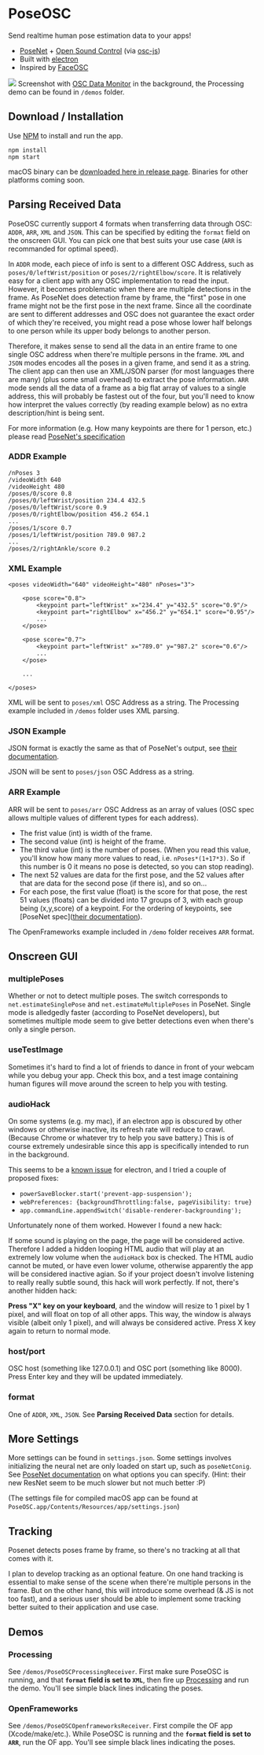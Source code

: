 # PoseOSC
Send realtime human pose estimation data to your apps!

- [PoseNet](https://github.com/tensorflow/tfjs-models/tree/master/posenet) + [Open Sound Control](http://opensoundcontrol.org/spec-1_0) (via [osc-js](https://www.npmjs.com/package/osc-js))
- Built with [electron](http://electronjs.org)
- Inspired by [FaceOSC](https://github.com/kylemcdonald/ofxFaceTracker/releases)

![](screenshots/screen001.png)
Screenshot with [OSC Data Monitor](https://www.kasperkamperman.com/blog/processing-code/osc-datamonitor/) in the background, the Processing demo can be found in `/demos` folder.


## Download / Installation

Use [NPM](http://npmjs.com) to install and run the app.

```
npm install
npm start
```

macOS binary can be [downloaded here in release page](https://github.com/LingDong-/PoseOSC/releases/tag/v0.0.1). Binaries for other platforms coming soon.

## Parsing Received Data

PoseOSC currently support 4 formats when transferring data through OSC: `ADDR`, `ARR`, `XML` and `JSON`. This can be specified by editing the `format` field on the onscreen GUI. You can pick one that best suits your use case (`ARR` is recommanded for optimal speed).

In `ADDR` mode, each piece of info is sent to a different OSC Address, such as `poses/0/leftWrist/position` or `poses/2/rightElbow/score`. It is relatively easy for a client app with any OSC implementation to read the input. However, it becomes problematic when there are multiple detections in the frame. As PoseNet does detection frame by frame, the "first" pose in one frame might not be the first pose in the next frame. Since all the coordinate are sent to different addresses and OSC does not guarantee the exact order of which they're received, you might read a pose whose lower half belongs to one person while its upper body belongs to another person.

Therefore, it makes sense to send all the data in an entire frame to one single OSC address when there're multiple persons in the frame. `XML` and `JSON` modes encodes all the poses in a given frame, and send it as a string. The client app can then use an XML/JSON parser (for most languages there are many) (plus some small overhead) to extract the pose information. `ARR` mode sends all the data of a frame as a big flat array of values to a single address, this will probably be fastest out of the four, but you'll need to know how interpret the values correctly (by reading example below) as no extra description/hint is being sent.


For more information (e.g. How many keypoints are there for 1 person, etc.) please read [PoseNet's specification](https://github.com/tensorflow/tfjs-models/tree/master/posenet)

### ADDR Example
```
/nPoses 3
/videoWidth 640
/videoHeight 480
/poses/0/score 0.8
/poses/0/leftWrist/position 234.4 432.5
/poses/0/leftWrist/score 0.9
/poses/0/rightElbow/position 456.2 654.1
...
/poses/1/score 0.7
/poses/1/leftWrist/position 789.0 987.2
...
/poses/2/rightAnkle/score 0.2
```

### XML Example
```
<poses videoWidth="640" videoHeight="480" nPoses="3">

	<pose score="0.8">
		<keypoint part="leftWrist" x="234.4" y="432.5" score="0.9"/>
		<keypoint part="rightElbow" x="456.2" y="654.1" score="0.95"/>
		...
	</pose>

	<pose score="0.7">
		<keypoint part="leftWrist" x="789.0" y="987.2" score="0.6"/>
		...
	</pose>
	
	...

</poses>

```
XML will be sent to `poses/xml` OSC Address as a string. The Processing example included in `/demos` folder uses XML parsing.

### JSON Example

JSON format is exactly the same as that of PoseNet's output, see [their documentation](https://github.com/tensorflow/tfjs-models/tree/master/posenet).

JSON will be sent to `poses/json` OSC Address as a string.

### ARR Example

ARR will be sent to `poses/arr` OSC Address as an array of values (OSC spec allows multiple values of different types for each address).

- The frist value (int) is width of the frame.
- The second value (int) is height of the frame.
- The third value (int) is the number of poses. (When you read this value, you'll know how many more values to read, i.e. `nPoses*(1+17*3)`. So if this number is 0 it means no pose is detected, so you can stop reading).
- The next 52 values are data for the first pose, and the 52 values after that are data for the second pose (if there is), and so on...
- For each pose, the first value (float) is the score for that pose, the rest 51 values (floats) can be divided into 17 groups of 3, with each group being (x,y,score) of a keypoint. For the ordering of keypoints, see [PoseNet spec]([their documentation](https://github.com/tensorflow/tfjs-models/tree/master/posenet)).

The OpenFrameworks example included in `/demo` folder receives `ARR` format.


## Onscreen GUI

### multiplePoses

Whether or not to detect multiple poses. The switch corresponds to `net.estimateSinglePose` and `net.estimateMultiplePoses` in PoseNet. Single mode is alledgedly faster (according to PoseNet developers), but sometimes multiple mode seem to give better detections even when there's only a single person.


### useTestImage

Sometimes it's hard to find a lot of friends to dance in front of your webcam while you debug your app. Check this box, and a test image containing human figures will move around the screen to help you with testing.

### audioHack

On some systems (e.g. my mac), if an electron app is obscured by other windows or otherwise inactive, its refresh rate will reduce to crawl. (Because Chrome or whatever try to help you save battery.) This is of course extremely undesirable since this app is specifically intended to run in the background.

This seems to be a [known issue](https://github.com/electron/electron/issues/9567) for electron, and I tried a couple of proposed fixes:

- `powerSaveBlocker.start('prevent-app-suspension');`
- `webPreferences: {backgroundThrottling:false, pageVisibility: true}`
- `app.commandLine.appendSwitch('disable-renderer-backgrounding');`

Unfortunately none of them worked. However I found a new hack:

If some sound is playing on the page, the page will be considered active. Therefore I added a hidden looping HTML audio that will play at an extremely low volume when the `audioHack` box is checked. The HTML audio cannot be muted, or have even lower volume, otherwise apparently the app will be considered inactive agian. So if your project doesn't involve listening to really really subtle sound, this hack will work perfectly. If not, there's another hidden hack:

**Press "X" key on your keyboard**, and the window will resize to 1 pixel by 1 pixel, and will float on top of all other apps. This way, the window is always visible (albeit only 1 pixel), and will always be considered active. Press X key again to return to normal mode.

### host/port

OSC host (something like 127.0.0.1) and OSC port (something like 8000). Press Enter key and they will be updated immediately.

### format

One of `ADDR`, `XML`, `JSON`. See **Parsing Received Data** section for details.


## More Settings

More settings can be found in `settings.json`. Some settings involves initializing the neural net are only loaded on start up, such as `poseNetConig`. See [PoseNet documentation](https://github.com/tensorflow/tfjs-models/tree/master/posenet) on what options you can specify. (Hint: their new ResNet seem to be much slower but not much better :P)

(The settings file for compiled macOS app can be found at `PoseOSC.app/Contents/Resources/app/settings.json`)


## Tracking

Posenet detects poses frame by frame, so there's no tracking at all that comes with it.

I plan to develop tracking as an optional feature. On one hand tracking is essential to make sense of the scene when there're multiple persons in the frame. But on the other hand, this will introduce some overhead (& JS is not too fast), and a serious user should be able to implement some tracking better suited to their application and use case.

## Demos

### Processing

See `/demos/PoseOSCProcessingReceiver`. First make sure PoseOSC is running, and that **`format` field is set to `XML`**, then fire up [Processing](http://processing.org) and run the demo. You'll see simple black lines indicating the poses.

### OpenFrameworks

See `/demos/PoseOSCOpenframeworksReceiver`. First compile the OF app (Xcode/make/etc.). While PoseOSC is running and the **`format` field is set to `ARR`**, run the OF app. You'll see simple black lines indicating the poses.


